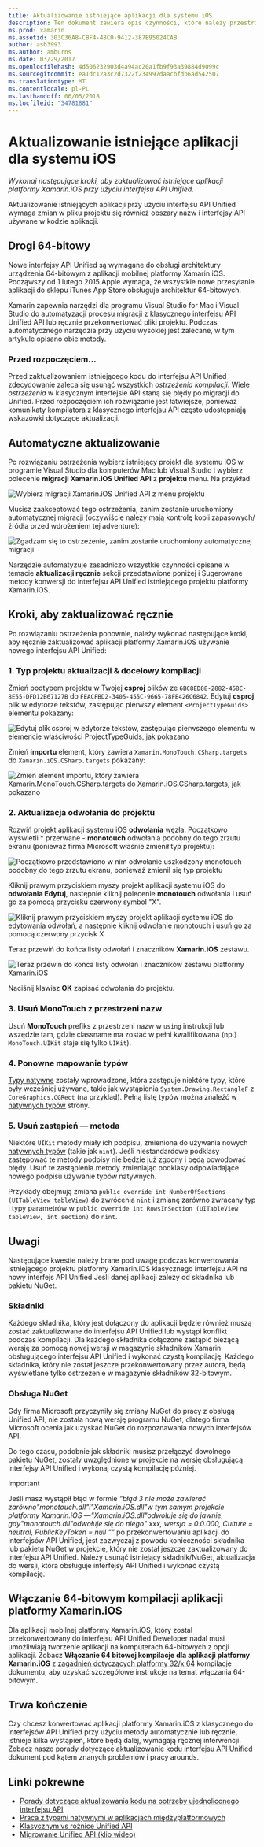```yaml
---
title: Aktualizowanie istniejące aplikacji dla systemu iOS
description: Ten dokument zawiera opis czynności, które należy przestrzegać podczas aktualizacji aplikacji platformy Xamarin.iOS z klasycznego interfejsu API Unified API.
ms.prod: xamarin
ms.assetid: 303C36A8-CBF4-48C0-9412-387E95024CAB
author: asb3993
ms.author: amburns
ms.date: 03/29/2017
ms.openlocfilehash: 4d506232903d4a94ac20a1fb9f93a39884d9099c
ms.sourcegitcommit: ea1dc12a3c2d7322f234997daacbfdb6ad542507
ms.translationtype: MT
ms.contentlocale: pl-PL
ms.lasthandoff: 06/05/2018
ms.locfileid: "34781881"
---
```

# <a name="updating-existing-ios-apps"></a>Aktualizowanie istniejące aplikacji dla systemu iOS

_Wykonaj następujące kroki, aby zaktualizować istniejące aplikacji platformy Xamarin.iOS przy użyciu interfejsu API Unified._

Aktualizowanie istniejących aplikacji przy użyciu interfejsu API Unified wymaga zmian w pliku projektu się również obszary nazw i interfejsy API używane w kodzie aplikacji.

## <a name="the-road-to-64-bits"></a>Drogi 64-bitowy

Nowe interfejsy API Unified są wymagane do obsługi architektury urządzenia 64-bitowym z aplikacji mobilnej platformy Xamarin.iOS. Począwszy od 1 lutego 2015 Apple wymaga, że wszystkie nowe przesyłanie aplikacji do sklepu iTunes App Store obsługuje architektur 64-bitowych.

Xamarin zapewnia narzędzi dla programu Visual Studio for Mac i Visual Studio do automatyzacji procesu migracji z klasycznego interfejsu API Unified API lub ręcznie przekonwertować pliki projektu. Podczas automatycznego narzędzia przy użyciu wysokiej jest zalecane, w tym artykule opisano obie metody.

### <a name="before-you-start"></a>Przed rozpoczęciem...

Przed zaktualizowaniem istniejącego kodu do interfejsu API Unified zdecydowanie zaleca się usunąć wszystkich *ostrzeżenia kompilacji*. Wiele *ostrzeżenia* w klasycznym interfejsie API staną się błędy po migracji do Unified. Przed rozpoczęciem ich rozwiązanie jest łatwiejsze, ponieważ komunikaty kompilatora z klasycznego interfejsu API często udostępniają wskazówki dotyczące aktualizacji.

## <a name="automated-updating"></a>Automatyczne aktualizowanie

Po rozwiązaniu ostrzeżenia wybierz istniejący projekt dla systemu iOS w programie Visual Studio dla komputerów Mac lub Visual Studio i wybierz polecenie **migracji Xamarin.iOS Unified API** z **projektu** menu. Na przykład:

![](updating-ios-apps-images/beta-tool1.png "Wybierz migracji Xamarin.iOS Unified API z menu projektu")

Musisz zaakceptować tego ostrzeżenia, zanim zostanie uruchomiony automatycznej migracji (oczywiście należy mają kontrolę kopii zapasowych/źródła przed wdrożeniem tej adventure):

![](updating-ios-apps-images/beta-tool2.png "Zgadzam się to ostrzeżenie, zanim zostanie uruchomiony automatycznej migracji")

Narzędzie automatyzuje zasadniczo wszystkie czynności opisane w temacie **aktualizacji ręcznie** sekcji przedstawione poniżej i Sugerowane metody konwersji do interfejsu API Unified istniejącego projektu platformy Xamarin.iOS.

## <a name="steps-to-update-manually"></a>Kroki, aby zaktualizować ręcznie

Po rozwiązaniu ostrzeżenia ponownie, należy wykonać następujące kroki, aby ręcznie zaktualizować aplikacji platformy Xamarin.iOS używanie nowego interfejsu API Unified:

### <a name="1-update-project-type--build-target"></a>1. Typ projektu aktualizacji & docelowy kompilacji

Zmień podtypem projektu w Twojej **csproj** plików ze `6BC8ED88-2882-458C-8E55-DFD12B67127B` do `FEACFBD2-3405-455C-9665-78FE426C6842`. Edytuj **csproj** plik w edytorze tekstów, zastępując pierwszy element `<ProjectTypeGuids>` elementu pokazany:

![](updating-ios-apps-images/csproj.png "Edytuj plik csproj w edytorze tekstów, zastępując pierwszego elementu w elemencie właściwości ProjectTypeGuids, jak pokazano")

Zmień **importu** element, który zawiera `Xamarin.MonoTouch.CSharp.targets` do `Xamarin.iOS.CSharp.targets` pokazany:

![](updating-ios-apps-images/csproj2.png "Zmień element importu, który zawiera Xamarin.MonoTouch.CSharp.targets do Xamarin.iOS.CSharp.targets, jak pokazano")

### <a name="2-update-project-references"></a>2. Aktualizacja odwołania do projektu

Rozwiń projekt aplikacji systemu iOS **odwołania** węzła. Początkowo wyświetli * przerwane - **monotouch** odwołania podobny do tego zrzutu ekranu (ponieważ firma Microsoft właśnie zmienił typ projektu):

![](updating-ios-apps-images/references.png "Początkowo przedstawiono w nim odwołanie uszkodzony monotouch podobny do tego zrzutu ekranu, ponieważ zmienił się typ projektu")

Kliknij prawym przyciskiem myszy projekt aplikacji systemu iOS do **odwołania Edytuj**, następnie kliknij polecenie **monotouch** odwołania i usuń go za pomocą przycisku czerwony symbol "X".

![](updating-ios-apps-images/references-delete-monotouch-sml.png "Kliknij prawym przyciskiem myszy projekt aplikacji systemu iOS do edytowania odwołań, a następnie kliknij odwołanie monotouch i usuń go za pomocą czerwony przycisk X")

Teraz przewiń do końca listy odwołań i znaczników **Xamarin.iOS** zestawu.

![](updating-ios-apps-images/references-add-xamarinios-sml.png "Teraz przewiń do końca listy odwołań i znaczników zestawu platformy Xamarin.iOS")

Naciśnij klawisz **OK** zapisać odwołania do projektu.

### <a name="3-remove-monotouch-from-namespaces"></a>3. Usuń MonoTouch z przestrzeni nazw

Usuń **MonoTouch** prefiks z przestrzeni nazw w `using` instrukcji lub wszędzie tam, gdzie classname ma zostać w pełni kwalifikowana (np.) `MonoTouch.UIKit` staje się tylko `UIKit`).

### <a name="4-remap-types"></a>4. Ponowne mapowanie typów

[Typy natywne](~/cross-platform/macios/nativetypes.md) zostały wprowadzone, która zastępuje niektóre typy, które były wcześniej używane, takie jak wystąpienia `System.Drawing.RectangleF` z `CoreGraphics.CGRect` (na przykład). Pełną listę typów można znaleźć w [natywnych typów](~/cross-platform/macios/nativetypes.md) strony.

### <a name="5-fix-method-overrides"></a>5. Usuń zastąpień — metoda

Niektóre `UIKit` metody miały ich podpisu, zmieniona do używania nowych [natywnych typów](~/cross-platform/macios/nativetypes.md) (takie jak `nint`). Jeśli niestandardowe podklasy zastępować te metody podpisy nie będzie już zgodny i będą powodować błędy. Usuń te zastąpienia metody zmieniając podklasy odpowiadające nowego podpisu używanie typów natywnych.

Przykłady obejmują zmiana `public override int NumberOfSections (UITableView tableView)` do zwrócenia `nint` i zmianę zarówno zwracany typ i typy parametrów w `public override int RowsInSection (UITableView tableView, int section)` do `nint`.

## <a name="considerations"></a>Uwagi

Następujące kwestie należy brane pod uwagę podczas konwertowania istniejącego projektu platformy Xamarin.iOS klasycznego interfejsu API na nowy interfejs API Unified Jeśli danej aplikacji zależy od składnika lub pakietu NuGet.

### <a name="components"></a>Składniki

Każdego składnika, który jest dołączony do aplikacji będzie również muszą zostać zaktualizowane do interfejsu API Unified lub wystąpi konflikt podczas kompilacji. Dla każdego składnika dołączone zastąpić bieżącą wersję za pomocą nowej wersji w magazynie składników Xamarin obsługującego interfejsu API Unified i wykonać czystą kompilację. Każdego składnika, który nie został jeszcze przekonwertowany przez autora, będą wyświetlane tylko ostrzeżenie w magazynie składników 32-bitowym.

### <a name="nuget-support"></a>Obsługa NuGet

Gdy firma Microsoft przyczyniły się zmiany NuGet do pracy z obsługą Unified API, nie została nową wersję programu NuGet, dlatego firma Microsoft ocenia jak uzyskać NuGet do rozpoznawania nowych interfejsów API.

Do tego czasu, podobnie jak składniki musisz przełączyć dowolnego pakietu NuGet, zostały uwzględnione w projekcie na wersję obsługującą interfejsy API Unified i wykonaj czystą kompilację później.

> [!IMPORTANT]
> Jeśli masz wystąpił błąd w formie _"błąd 3 nie może zawierać zarówno"monotouch.dll"i"Xamarin.iOS.dll"w tym samym projekcie platformy Xamarin.iOS —"Xamarin.iOS.dll"odwołuje się do jawnie, gdy"monotouch.dll"odwołuje się do niego" xxx, wersja = 0.0.000, Culture = neutral, PublicKeyToken = null ""_ po przekonwertowaniu aplikacji do interfejsów API Unified, jest zazwyczaj z powodu konieczności składnika lub pakietu NuGet w projekcie, który nie został jeszcze zaktualizowany do interfejsu API Unified. Należy usunąć istniejący składnik/NuGet, aktualizacja do wersji, która obsługuje interfejsy API Unified i wykonać czystą kompilację.

## <a name="enabling-64-bit-builds-of-xamarinios-apps"></a>Włączanie 64-bitowym kompilacji aplikacji platformy Xamarin.iOS

Dla aplikacji mobilnej platformy Xamarin.iOS, który został przekonwertowany do interfejsu API Unified Deweloper nadal musi umożliwiają tworzenie aplikacji na komputerach 64-bitowych z opcji aplikacji. Zobacz **Włączanie 64 bitowej kompilacje dla aplikacji platformy Xamarin.iOS** z [zagadnień dotyczących platformy 32/x 64](~/cross-platform/macios/32-and-64/index.md#enable-64) kompilacje dokumentu, aby uzyskać szczegółowe instrukcje na temat włączania 64-bitowym.

## <a name="finishing-up"></a>Trwa kończenie

Czy chcesz konwertować aplikacji platformy Xamarin.iOS z klasycznego do interfejsów API Unified przy użyciu metody automatycznie lub ręcznie, istnieje kilka wystąpień, które będą dalej, wymagają ręcznej interwencji. Zobacz nasze [porady dotyczące aktualizowanie kodu interfejsu API Unified](~/cross-platform/macios/unified/updating-tips.md) dokument pod kątem znanych problemów i pracy arounds.

## <a name="related-links"></a>Linki pokrewne

- [Porady dotyczące aktualizowania kodu na potrzeby ujednoliconego interfejsu API](~/cross-platform/macios/unified/updating-tips.md)
- [Praca z typami natywnymi w aplikacjach międzyplatformowych](~/cross-platform/macios/native-types-cross-platform.md)
- [Klasycznym vs różnice Unified API](https://developer.xamarin.com/releases/ios/api_changes/classic-vs-unified-8.6.0/)
- [Migrowanie Unified API (klip wideo)](http://university.xamarin.com/lightninglectures/migrating-to-the-unified-api)
